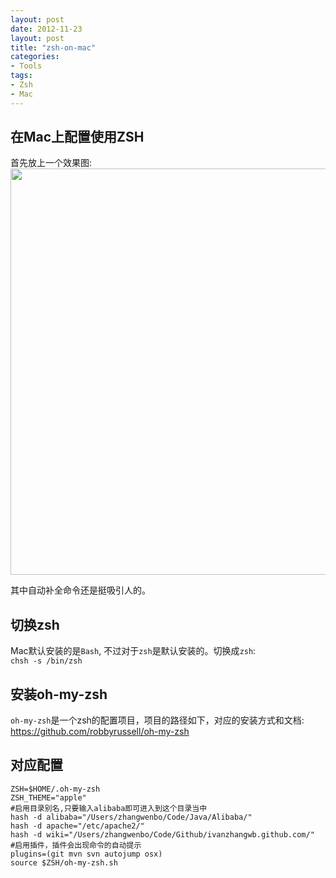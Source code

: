 ```yaml
---
layout: post
date: 2012-11-23
layout: post
title: "zsh-on-mac"
categories:
- Tools
tags:
- Zsh
- Mac
---
```



在Mac上配置使用ZSH
-----------------

首先放上一个效果图:  
<img src="http://i01.lw.aliimg.com/g1/tz/tzg1_4513a42a_1115_108.jpg" width="650px"/>
  
其中自动补全命令还是挺吸引人的。

切换zsh
-------

Mac默认安装的是`Bash`, 不过对于`zsh`是默认安装的。切换成`zsh`:   
 `chsh -s /bin/zsh`

安装oh-my-zsh
-------------

`oh-my-zsh`是一个zsh的配置项目，项目的路径如下，对应的安装方式和文档:  
<https://github.com/robbyrussell/oh-my-zsh> 

对应配置
-------


	ZSH=$HOME/.oh-my-zsh
	ZSH_THEME="apple"
	#启用目录别名,只要输入alibaba即可进入到这个目录当中
	hash -d alibaba="/Users/zhangwenbo/Code/Java/Alibaba/"
	hash -d apache="/etc/apache2/" 
	hash -d wiki="/Users/zhangwenbo/Code/Github/ivanzhangwb.github.com/"
	#启用插件，插件会出现命令的自动提示
	plugins=(git mvn svn autojump osx)
	source $ZSH/oh-my-zsh.sh
